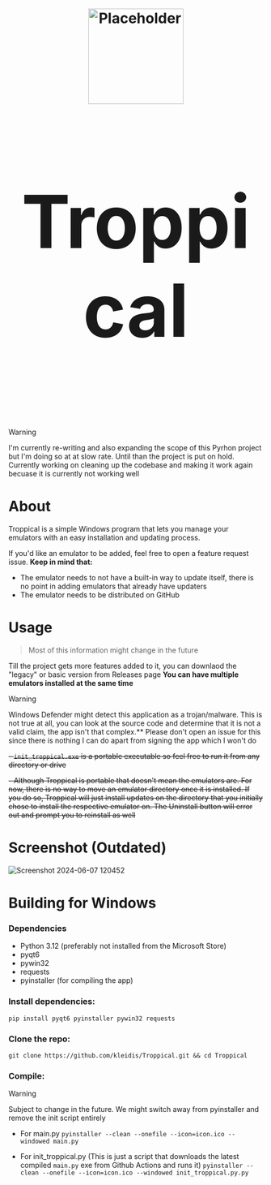 <h1 align="center">
  <img src="https://github.com/kleidis/Troppical/blob/9683c790f5f0ad58e5cd7854f2474369061e4f0d/icons/logos/installer_logo.svg" alt="Placeholder" width="188"/>
</p>
<p align="center" style="font-size:144px;">
  <strong>Troppical</strong>
</h1>

> [!WARNING]
> I'm currently re-writing and also expanding the scope of this Pyrhon project but I'm doing so at at slow rate. Until than the project is put on hold. Currently working on cleaning up the codebase and making it work again becuase it is currently not working well

# About

Troppical is a simple Windows program that lets you manage your emulators with an easy installation and updating process.

If you'd like an emulator to be added, feel free to open a feature request issue. **Keep in mind that:**

- The emulator needs to not have a built-in way to update itself, there is no point in adding emulators that already have updaters
- The emulator needs to be distributed on GitHub

# Usage
> Most of this information might change in the future

Till the project gets more features added to it, you can downlaod the "legacy" or basic version from Releases page
**You can have multiple emulators installed at the same time**

> [!WARNING]
> Windows Defender might detect this application as a trojan/malware. This is not true at all, you can look at the source code and determine that it is not a valid claim,  the app isn't that complex.**
> Please don't open an issue for this since there is nothing I can do apart from signing the app which I won't do

~~- `init_troppical.exe` is a portable executable so feel free to run it from any directory or drive~~

~~- Although Troppical is portable that doesn't mean the emulators are. For now, there is no way to move an emulator directory once it is installed. If you do so, Troppical will just install updates on the directory that you initially chose to install the respective emulator on. The Uninstall button will error out and prompt you to reinstall as well~~

# Screenshot (Outdated)
![Screenshot 2024-06-07 120452](https://github.com/kleidis/Troppical/assets/167202775/0e6d0c83-7132-414e-80dd-55dbc4ca9b29)


# Building for Windows

### Dependencies

- Python 3.12 (preferably not installed from the Microsoft Store)
- pyqt6
- pywin32
- requests
- pyinstaller (for compiling the app)

### Install dependencies:

`pip install pyqt6 pyinstaller pywin32 requests`

### Clone the repo:

`git clone https://github.com/kleidis/Troppical.git && cd Troppical`

### Compile:

> [!WARNING]
> Subject to change in the future. We might switch away from pyinstaller and remove the init script entirely

- For main.py
`pyinstaller --clean --onefile --icon=icon.ico --windowed main.py`


- For init_troppical.py (This is just a script that downloads the latest compiled `main.py` exe from Github Actions and runs it)
`pyinstaller --clean --onefile --icon=icon.ico --windowed init_troppical.py.py`


